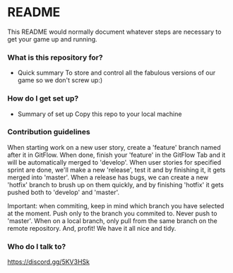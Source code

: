 # README #

This README would normally document whatever steps are necessary to get your game up and running.

### What is this repository for? ###

* Quick summary
To store and control all the fabulous versions of our game so we don't screw up:)

### How do I get set up? ###

* Summary of set up
Copy this repo to your local machine

### Contribution guidelines ###

When starting work on a new user story, create a 'feature' branch named after it in GitFlow. When done, finish your 'feature' in the GitFlow Tab and it will be automatically merged to 'develop'.
When user stories for specified sprint are done, we'll make a new 'release', test it and by finishing it, it gets merged into 'master'.
When a release has bugs, we can create a new 'hotfix' branch to brush up on them quickly, and by finishing 'hotfix' it gets pushed both to 'develop' and 'master'.

Important: when commiting, keep in mind which branch you have selected at the moment. Push only to the branch you commited to. Never push to 'master'. When on a local branch, only pull from the same branch on the remote repository. And, profit! We have it all nice and tidy.

### Who do I talk to? ###

https://discord.gg/5KV3HSk
